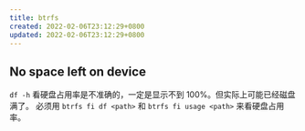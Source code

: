```yaml
---
title: btrfs
created: 2022-02-06T23:12:29+0800
updated: 2022-02-06T23:12:29+0800
---
```



## No space left on device

`df -h` 看硬盘占用率是不准确的，一定是显示不到 100%。但实际上可能已经磁盘满了。
必须用 `btrfs fi df <path>` 和 `btrfs fi usage <path>` 来看硬盘占用率。
